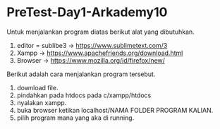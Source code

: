 # PreTest-Day1-Arkademy10

Untuk menjalankan program diatas berikut alat yang dibutuhkan.
1. editor = sublibe3 -> https://www.sublimetext.com/3
2. Xampp -> https://www.apachefriends.org/download.html
3. Browser -> https://www.mozilla.org/id/firefox/new/

Berikut adalah cara menjalankan program tersebut.
1. download file.
2. pindahkan pada htdocs pada c/xampp/htdocs
3. nyalakan xampp.
4. buka browser ketikan localhost/NAMA FOLDER PROGRAM KALIAN.
5. pilih program mana yang aka di running.
